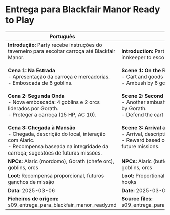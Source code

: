 # Entrega para Blackfair Manor  Ready to Play

| Português                                                                                                                                                                                                                                                                                                                                                                                                                                                                                                                      | English                                                                                                                                                                                                                                                                                                                                                                                                                                                                                    |
| ------------------------------------------------------------------------------------------------------------------------------------------------------------------------------------------------------------------------------------------------------------------------------------------------------------------------------------------------------------------------------------------------------------------------------------------------------------------------------------------------------------------------------ | ------------------------------------------------------------------------------------------------------------------------------------------------------------------------------------------------------------------------------------------------------------------------------------------------------------------------------------------------------------------------------------------------------------------------------------------------------------------------------------------ |
| **Introdução:** Party recebe instruções do taverneiro para escoltar carroça até Blackfair Manor.<br><br>**Cena 1: Na Estrada**<br>- Apresentação da carroça e mercadorias.<br>- Emboscada de 6 goblins.<br><br>**Cena 2: Segunda Onda**<br>- Nova emboscada: 4 goblins e 2 orcs liderados por Gorath.<br>- Proteger a carroça (15 HP, AC 10).<br><br>**Cena 3: Chegada à Mansão**<br>- Chegada, descrição do local, interação com Alaric.<br>- Recompensa baseada na integridade da carroça; sugestões de futuras missões.<br> | **Introduction:** Party gets instructions from the innkeeper to escort a cart to Blackfair Manor.<br><br>**Scene 1: On the Road**<br>- Cart and goods introduced.<br>- Ambush by 6 goblins.<br><br>**Scene 2: Second Wave**<br>- Another ambush: 4 goblins and 2 orcs led by Gorath.<br>- Defend the cart (15 HP, AC 10).<br><br>**Scene 3: Arrival at the Manor**<br>- Arrival, description, interaction with Alaric.<br>- Reward based on cart condition; hooks for future missions.<br> |
| **NPCs:** Alaric (mordomo), Gorath (chefe orc), goblins, orcs                                                                                                                                                                                                                                                                                                                                                                                                                                                                  | **NPCs:** Alaric (butler), Gorath (orc chief), goblins, orcs                                                                                                                                                                                                                                                                                                                                                                                                                               |
| **Loot:** Recompensa proporcional, futuros ganchos de missão                                                                                                                                                                                                                                                                                                                                                                                                                                                                   | **Loot:** Proportional reward, future mission hooks                                                                                                                                                                                                                                                                                                                                                                                                                                        |
| **Data:** 2025-03-06                                                                                                                                                                                                                                                                                                                                                                                                                                                                                                           | **Date:** 2025-03-06                                                                                                                                                                                                                                                                                                                                                                                                                                                                       |
| **Ficheiros de origem:** s09_entrega_para_blackfair_manor_ready.md                                                                                                                                                                                                                                                                                                                                                                                                                                                             | **Source files:** s09_entrega_para_blackfair_manor_ready.md                                                                                                                                                                                                                                                                                                                                                                                                                                |



















